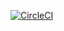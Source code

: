 [![CircleCI](https://dl.circleci.com/status-badge/img/circleci/7wZgJTquqCLtxaQPs1t57E/W18DZGb3Hn8uMAfFiJTovS/tree/HW04a_Mocking.svg?style=svg)](https://dl.circleci.com/status-badge/redirect/circleci/7wZgJTquqCLtxaQPs1t57E/W18DZGb3Hn8uMAfFiJTovS/tree/HW04a_Mocking)